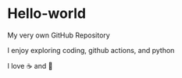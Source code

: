 # Hello-world

My very own GitHub Repository

I enjoy exploring coding, github actions, and python

I love :coffee: and :pizza:
